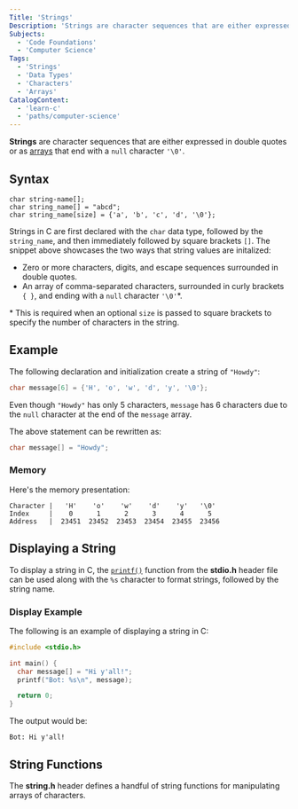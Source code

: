 ```yaml
---
Title: 'Strings'
Description: 'Strings are character sequences that are either expressed in double quotes or as arrays that end with a null character \0.'
Subjects:
  - 'Code Foundations'
  - 'Computer Science'
Tags:
  - 'Strings'
  - 'Data Types'
  - 'Characters'
  - 'Arrays'
CatalogContent:
  - 'learn-c'
  - 'paths/computer-science'
---
```


**Strings** are character sequences that are either expressed in double quotes or as [arrays](https://www.codecademy.com/resources/docs/c/arrays) that end with a `null` character `'\0'`.

## Syntax

```pseudo
char string-name[];
char string_name[] = "abcd";
char string_name[size] = {'a', 'b', 'c', 'd', '\0'};
```

Strings in C are first declared with the `char` data type, followed by the `string_name`, and then immediately followed by square brackets `[]`. The snippet above showcases the two ways that string values are initalized:

- Zero or more characters, digits, and escape sequences surrounded in double quotes.
- An array of comma-separated characters, surrounded in curly brackets `{ }`, and ending with a `null` character `'\0'`\*.

\* This is required when an optional `size` is passed to square brackets to specify the number of characters in the string.

## Example

The following declaration and initialization create a string of `"Howdy"`:

```c
char message[6] = {'H', 'o', 'w', 'd', 'y', '\0'};
```

Even though `"Howdy"` has only 5 characters, `message` has 6 characters due to the `null` character at the end of the `message` array.

The above statement can be rewritten as:

```c
char message[] = "Howdy";
```

### Memory

Here's the memory presentation:

```pseudo
Character |   'H'    'o'    'w'    'd'    'y'   '\0'
Index     |    0      1      2      3      4      5
Address   |  23451  23452  23453  23454  23455  23456
```

## Displaying a String

To display a string in C, the [`printf()`](https://www.codecademy.com/resources/docs/c/basic-output) function from the **stdio.h** header file can be used along with the `%s` character to format strings, followed by the string name.

### Display Example

The following is an example of displaying a string in C:

```c
#include <stdio.h>

int main() {
  char message[] = "Hi y'all!";
  printf("Bot: %s\n", message);

  return 0;
}

```

The output would be:

```shell
Bot: Hi y'all!
```

## String Functions

The **string.h** header defines a handful of string functions for manipulating arrays of characters.
